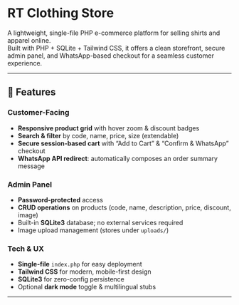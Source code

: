 # RT Clothing Store

A lightweight, single-file PHP e-commerce platform for selling shirts and apparel online.  
Built with PHP + SQLite + Tailwind CSS, it offers a clean storefront, secure admin panel, and WhatsApp-based checkout for a seamless customer experience.

---

## 🔖 Features

### Customer-Facing
- **Responsive product grid** with hover zoom & discount badges  
- **Search & filter** by code, name, price, size (extendable)  
- **Secure session-based cart** with “Add to Cart” & “Confirm & WhatsApp” checkout  
- **WhatsApp API redirect**: automatically composes an order summary message 

### Admin Panel
- **Password-protected** access   
- **CRUD operations** on products (code, name, description, price, discount, image)  
- Built-in **SQLite3** database; no external services required  
- Image upload management (stores under `uploads/`)  

### Tech & UX
- **Single-file** `index.php` for easy deployment  
- **Tailwind CSS** for modern, mobile-first design  
- **SQLite3** for zero-config persistence  
- Optional **dark mode** toggle & multilingual stubs  

---


